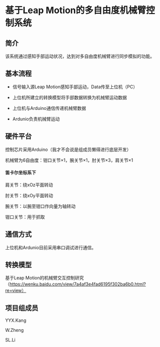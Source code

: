 # 基于Leap Motion的多自由度机械臂控制系统

## 简介

该系统通过感知手部运动状况，达到对多自由度机械臂进行同步模拟的功能。

## 基本流程

  * 信号输入源Leap Motion感知手部运动，Data传至上位机（PC）
  
  * 上位机所建立的转换模型将手部数据转换为机械臂运动数据
  
  * 上位机与Arduino通信传递机械臂数据
  
  * Ardunio负责机械臂运动
  
## 硬件平台

控制芯片采用Arduino（我才不会说是组成员懒得进行底层开发）

机械臂为6自由度：钳口关节×1，腕关节×1，肘关节×3，肩关节×1

#### 笛卡尔坐标系下

肩关节：绕xOz平面转动

肘关节：绕xOy平面转动

腕关节：以腕至钳口作向量为轴转动

钳口关节：用于抓取
  
## 通信方式

上位机和Ardunio目前采用串口调试进行通信。

## 转换模型

基于Leap Motion的机械臂交互控制研究（https://wenku.baidu.com/view/7a4af3e4fad6195f302ba6b0.html?re=view）

## 项目组成员

YYX.Kang

W.Zheng

SL.Li
